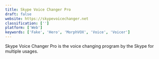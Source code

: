 ```yaml
---
title: Skype Voice Changer Pro
draft: false 
website: https://skypevoicechanger.net
classification: ['']
platform: ['Web']
keywords: ['Fake', 'Hero', 'MorphVOX', 'Voice', 'Voicer']
---
```

Skype Voice Changer Pro is the voice changing program by the Skype for multiple usages.
